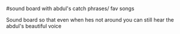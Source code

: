 #sound board with abdul's catch phrases/ fav songs

Sound board so that even when hes not around you can still hear the abdul's beautiful voice
